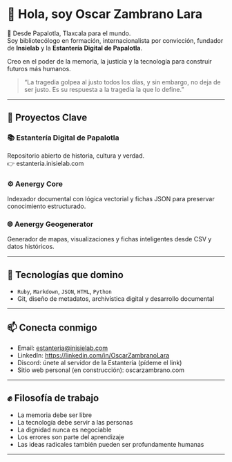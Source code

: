 # 👋 Hola, soy Oscar Zambrano Lara

📍 Desde Papalotla, Tlaxcala para el mundo.  
Soy bibliotecólogo en formación, internacionalista por convicción, fundador de **Insielab** y la **Estantería Digital de Papalotla**.

Creo en el poder de la memoria, la justicia y la tecnología para construir futuros más humanos.

> “La tragedia golpea al justo todos los días, y sin embargo, no deja de ser justo. Es su respuesta a la tragedia la que lo define.”

---

## 🚀 Proyectos Clave

### 📚 Estantería Digital de Papalotla  
Repositorio abierto de historia, cultura y verdad.  
👉 estanteria.inisielab.com

### ⚙️ Aenergy Core  
Indexador documental con lógica vectorial y fichas JSON para preservar conocimiento estructurado.

### 🌐 Aenergy Geogenerator  
Generador de mapas, visualizaciones y fichas inteligentes desde CSV y datos históricos.



---

## 🧠 Tecnologías que domino

- `Ruby`, `Markdown`, `JSON`, `HTML`, `Python`  
- Git, diseño de metadatos, archivística digital y desarrollo documental

---

## 📫 Conecta conmigo

- Email: estanteria@inisielab.com  
- LinkedIn: https://linkedin.com/in/OscarZambranoLara  
- Discord: únete al servidor de la Estantería (pídeme el link)  
- Sitio web personal (en construcción): oscarzambrano.com

---

## ✊ Filosofía de trabajo

- La memoria debe ser libre  
- La tecnología debe servir a las personas  
- La dignidad nunca es negociable  
- Los errores son parte del aprendizaje  
- Las ideas radicales también pueden ser profundamente humanas

---

